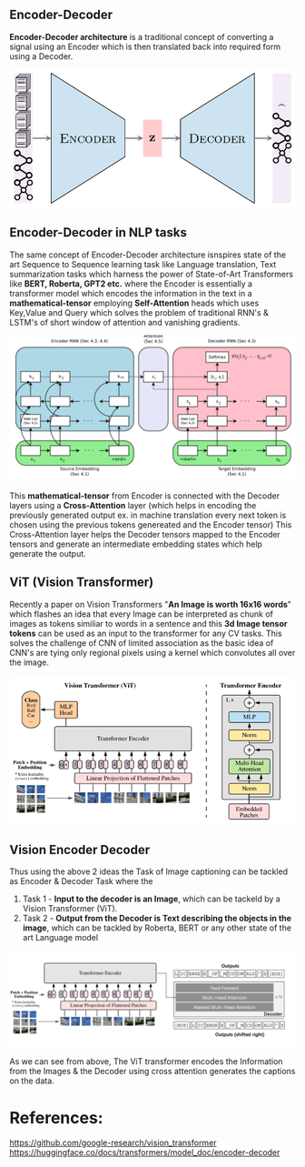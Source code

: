 ## Encoder-Decoder

**Encoder-Decoder architecture** is a traditional concept of converting a signal using an Encoder which is then translated back into required form using a Decoder.

![Transformer_1](/assets/Graph.png)

## Encoder-Decoder in NLP tasks

The same concept of Encoder-Decoder architecture isnspires state of the art Sequence to Sequence learning task like Language translation, Text summarization tasks which harness the power of State-of-Art Transformers like **BERT, Roberta, GPT2 etc.** where the Encoder is essentially a transformer model which encodes the information in the text in a **mathematical-tensor** employing **Self-Attention** heads which uses Key,Value and Query which solves the problem of traditional RNN's & LSTM's of short window of attention and vanishing gradients.

![Transformer_1](/assets/Encoder-Decoder.png)

This **mathematical-tensor** from Encoder is connected with the Decoder layers using a **Cross-Attention** layer (which helps in encoding the previously generated output ex. in machine translation every next token is chosen using the previous tokens genereated and the Encoder tensor)
This Cross-Attention layer helps the Decoder tensors mapped to the Encoder tensors and generate an intermediate embedding states which help generate the output.

## ViT (Vision Transformer)

Recently a paper on Vision Transformers "**An Image is worth 16x16 words**" which flashes an idea that every Image can be interpreted as chunk of images as tokens similiar to words in a sentence and this **3d Image tensor tokens** can be used as an input to the transformer for any CV tasks. This solves the challenge of CNN of limited association as the basic idea of CNN's are tying only regional pixels using a kernel which convolutes all over the image.

![Transformer_1](/assets/vit_figure.png)

## Vision Encoder Decoder
Thus using the above 2 ideas the Task of Image captioning can be tackled as Encoder & Decoder Task where the 
1) Task 1 - **Input to the decoder is an Image**, which can be tackeld by a Vision Transformer (ViT).
2) Task 2 - **Output from the Decoder is Text describing the objects in the image**, which can be tackled by Roberta, BERT or any other state of the art Language model

![Transformer_1](/assets/Image_captioning.png)

As we can see from above, The ViT transformer encodes the Information from the Images & the Decoder using cross attention generates the captions on the data.


# References:
https://github.com/google-research/vision_transformer
https://huggingface.co/docs/transformers/model_doc/encoder-decoder
